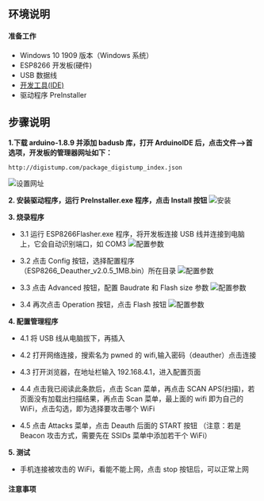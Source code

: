 ## **环境说明**

#### 准备工作

- Windows 10 1909 版本（Windows 系统）
- ESP8266 开发板(硬件)
- USB 数据线
- [开发工具(IDE)](https://www.arduino.cc/en/Main/Software)
- 驱动程序 PreInstaller

## **步骤说明**

**1.下载 arduino-1.8.9 并添加 badusb 库，打开 ArduinoIDE 后，点击文件-->首选项，开发板的管理器网址如下：**

```
http://digistump.com/package_digistump_index.json
```

![设置网址](../img/iot_img/bs1.png)

**2. 安装驱动程序，运行 PreInstaller.exe 程序，点击 Install 按钮**
![安装](../img/iot_img/wf1.png)

**3. 烧录程序**

- 3.1 运行 ESP8266Flasher.exe 程序，将开发板连接 USB 线并连接到电脑上，它会自动识别端口，如 COM3
  ![配置参数](../img/iot_img/wf2.png)

- 3.2 点击 Config 按钮，选择配置程序（ESP8266_Deauther_v2.0.5_1MB.bin）所在目录
  ![配置参数](../img/iot_img/wf3.png)

- 3.3 点击 Advanced 按钮，配置 Baudrate 和 Flash size 参数
  ![配置参数](../img/iot_img/wf4.png)

- 3.4 再次点击 Operation 按钮，点击 Flash 按钮
  ![配置参数](../img/iot_img/wf5.png)

**4. 配置管理程序**

- 4.1 将 USB 线从电脑拔下，再插入

- 4.2 打开网络连接，搜索名为 pwned 的 wifi,输入密码（deauther）点击连接

- 4.3 打开浏览器，在地址栏输入 192.168.4.1，进入配置页面

- 4.4 点击我已阅读此条款后，点击 Scan 菜单，再点击 SCAN APS(扫描)，若页面没有加载出扫描结果，再点击 Scan 菜单，最上面的 wifi 即为自己的 WiFi，点击勾选，即为选择要攻击哪个 WiFi

- 4.5 点击 Attacks 菜单，点击 Deauth 后面的 START 按钮
  （注意：若是 Beacon 攻击方式，需要先在 SSIDs 菜单中添加若干个 WiFi）

**5. 测试**

- 手机连接被攻击的 WiFi，看能不能上网，点击 stop 按钮后，可以正常上网

#### 注意事项
